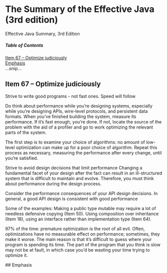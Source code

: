 # The Summary of the Effective Java (3rd edition)
Effective Java Summary, 3rd Edition

##### Table of Contents  
[Item 67 – Optimize judiciously](#headers)  
[Emphasis](#emphasis)  
...snip...    
<a name="headers"/>
## Item 67 – Optimize judiciously
Strive to write good programs - not fast ones. Speed will follow 

Do think about performance while you’re designing systems, especially while you’re designing APIs, wire-level protocols, and persistent data formats. When you’ve finished building the system, measure its performance. If it’s fast enough, you’re done. If not, locate the source of the problem with the aid of a profiler and go to work optimizing the relevant parts of the system. 

The first step is to examine your choice of algorithms: no amount of low-level optimization can make up for a poor choice of algorithm. Repeat this process as necessary, measuring the performance after every change, until you’re satisfied. 

Strive to avoid design decisions that limit performance 
Changing a fundamental facet of your design after the fact can result in an ill-structured system that is difficult to maintain and evolve. Therefore, you must think about performance during the design process.

Consider the performance consequences of your API design decisions. In general, a good API design is consistent with good performance 

Some of the examples: Making a public type mutable may require a lot of needless defensive copying (Item 50). Using composition over inheritance (Item 18), using an interface rather than implementation type (Item 64).

97% of the time: premature optimization is the root of all evil. 
Often, optimizations have no measurable effect on performance; sometimes, they make it worse. The main reason is that it’s difficult to guess where your program is spending its time. The part of the program that you think is slow may not be at fault, in which case you’d be wasting your time trying to optimize it.


<a name="emphasis"/>
## Emphasis
